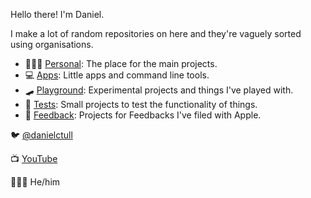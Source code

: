 Hello there! I'm Daniel.

I make a lot of random repositories on here and they're vaguely sorted using organisations.

* 🤷🏼‍♂️ [Personal](https://github.com/danielctull): The place for the main projects.
* 💻 [Apps](https://github.com/danielctull-apps): Little apps and command line tools.
* 🛹 [Playground](https://github.com/danielctull-playground): Experimental projects and things I've played with.
* 📝 [Tests](https://github.com/danielctull-tests): Small projects to test the functionality of things.
* 🍏 [Feedback](https://github.com/danielctull-feedback/): Projects for Feedbacks I've filed with Apple.

🐦 [@danielctull](http://twitter.com/danielctull)

📺 [YouTube](https://www.youtube.com/channel/UC2YIX97l1Hx-l2JAOqPAitw)

🚶🏼‍♂️ He/him
